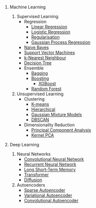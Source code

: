 1. Machine Learning
   1. Supervised Learning
      - Regression
        - [Linear Regression](./machine-learning/supervised-learning/regression/linear-regression.ipynb)
        - [Logistic Regression](./machine-learning/supervised-learning/regression/logistic-regression.ipynb)
        - [Regularisation]()
        - [Gaussian Process Regression]()
      - [Naive Bayes]()
      - [Support Vector Machines](./machine-learning/supervised-learning/support-vector-machines.ipynb)
      - [k-Nearest Neighbour]()
      - [Decision Tree](./machine-learning/supervised-learning/decision-tree.ipynb)
      - Ensemble
        - [Bagging]()
        - [Boosting]()
          - [XGBoost]()
        - [Random Forest]()
   2. Unsupervised Learning
      - Clustering
        - [K-means]()
        - [Hierarchical]()
        - [Gaussian Mixture Models]()
        - [DBSCAN]()
      - Dimensionality Reduction
        - [Principal Component Analysis]()
        - [Kernel PCA]()

2. Deep Learning
   1. Neural Networks
      - [Convolutional Neural Network](./deep-learning/neural-networks/convolutional-neural-network.ipynb)
      - [Recurrent Neural Network](./deep-learning/neural-networks/recurrent-neural-network.ipynb)
      - [Long Short-Term Memory](./deep-learning/neural-networks/long-short-term-memory.ipynb)
      - [Transformer]()
      - [Diffusion]()
   2. Autoencoders
      - [Sparse Autoencoder]()
      - [Variational Autoencoder](./deep-learning/autoencoders/variational-autoencoder.md)
      - [Convolutional Autoencoder]()